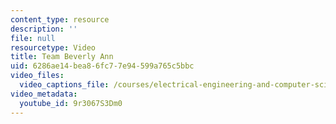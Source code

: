 ```yaml
---
content_type: resource
description: ''
file: null
resourcetype: Video
title: Team Beverly Ann
uid: 6286ae14-bea8-6fc7-7e94-599a765c5bbc
video_files:
  video_captions_file: /courses/electrical-engineering-and-computer-science/6-811-principles-and-practice-of-assistive-technology-fall-2014/instructor-insights/student-insights/team-beverly-ann/9r3067S3Dm0.vtt
video_metadata:
  youtube_id: 9r3067S3Dm0
---
```

